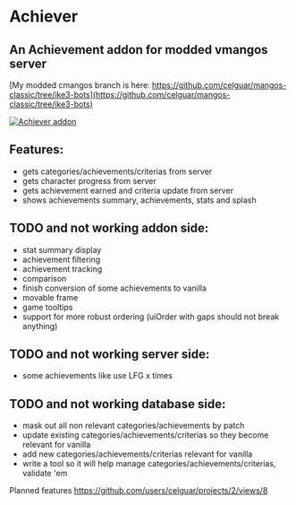 # Achiever
## An Achievement addon for modded vmangos server
[My modded cmangos branch is here: https://github.com/celguar/mangos-classic/tree/ike3-bots](https://github.com/celguar/mangos-classic/tree/ike3-bots)

[![Achiever addon](https://i.postimg.cc/Kz1WLNMy/Achiever-Summary.jpg)](https://i.postimg.cc/Kz1WLNMy/Achiever-Summary.jpg)

## Features:
- gets categories/achievements/criterias from server
- gets character progress from server
- gets achievement earned and criteria update from server
- shows achievements summary, achievements, stats and splash

## TODO and not working addon side:
- stat summary display
- achievement filtering
- achievement tracking
- comparison
- finish conversion of some achievements to vanilla
- movable frame
- game tooltips
- support for more robust ordering (uiOrder with gaps should not break anything)

## TODO and not working server side:
- some achievements like use LFG x times

## TODO and not working database side:
- mask out all non relevant categories/achievements by patch
- update existing categories/achievements/criterias so they become relevant for vanilla
- add new categories/achievements/criterias relevant for vanilla
- write a tool so it will help manage categories/achievements/criterias, validate 'em

Planned features https://github.com/users/celguar/projects/2/views/8
